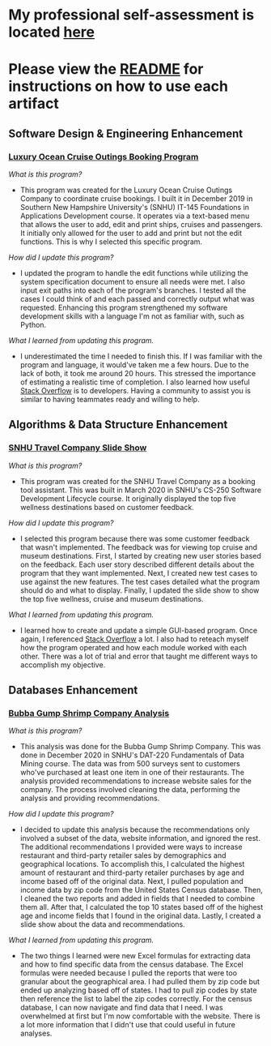 # My professional self-assessment is located [here](https://github.com/sacruffnex/CS_Capstone/blob/main/Professional%20Self-Assessment.docx)

# Please view the [README](https://github.com/sacruffnex/CS_Capstone/blob/main/README.md) for instructions on how to use each artifact

## Software Design & Engineering Enhancement

### [Luxury Ocean Cruise Outings Booking Program](https://github.com/sacruffnex/CS_Capstone)

*What is this program?*

- This program was created for the Luxury Ocean Cruise Outings Company to coordinate cruise bookings.  I built it in December 2019 in Southern New Hampshire University's (SNHU) IT-145 Foundations in Applications Development course.  It operates via a text-based menu that allows the user to add, edit and print ships, cruises and passengers.  It initially only allowed for the user to add and print but not the edit functions.  This is why I selected this specific program.

*How did I update this program?*

- I updated the program to handle the edit functions while utilizing the system specification document to ensure all needs were met.  I also input exit paths into each of the program's branches.  I tested all the cases I could think of and each passed and correctly output what was requested.  Enhancing this program strengthened my software development skills with a language I'm not as familiar with, such as Python.

*What I learned from updating this program.*

- I underestimated the time I needed to finish this.  If I was familiar with the program and language, it would've taken me a few hours.  Due to the lack of both, it took me around 20 hours.  This stressed the importance of estimating a realistic time of completion.  I also learned how useful [Stack Overflow](https://stackoverflow.com/) is to developers.  Having a community to assist you is similar to having teammates ready and willing to help.

## Algorithms & Data Structure Enhancement

### [SNHU Travel Company Slide Show](https://github.com/sacruffnex/CS_Capstone/tree/main/Destination%20Project)

*What is this program?*

- This program was created for the SNHU Travel Company as a booking tool assistant.  This was built in March 2020 in SNHU's CS-250 Software Development Lifecycle course.  It originally displayed the top five wellness destinations based on customer feedback.

*How did I update this program?*

- I selected this program because there was some customer feedback that wasn't implemented.  The feedback was for viewing top cruise and museum destinations.  First, I started by creating new user stories based on the feedback.  Each user story described different details about the program that they want implemented.  Next, I created new test cases to use against the new features.  The test cases detailed what the program should do and what to display.  Finally, I updated the slide show to show the top five wellness, cruise and museum destinations.

*What I learned from updating this program.*

- I learned how to create and update a simple GUI-based program.  Once again, I referenced [Stack Overflow](https://stackoverflow.com/) a lot.  I also had to reteach myself how the program operated and how each module worked with each other.  There was a lot of trial and error that taught me different ways to accomplish my objective.

## Databases Enhancement

### [Bubba Gump Shrimp Company Analysis](https://github.com/sacruffnex/CS_Capstone/tree/main/Bubba%20Gump%20Shrimp%20Company%20Analysis)

*What is this program?*

- This analysis was done for the Bubba Gump Shrimp Company.  This was done in December 2020 in SNHU's DAT-220 Fundamentals of Data Mining course.  The data was from 500 surveys sent to customers who've purchased at least one item in one of their restaurants.  The analysis provided recommendations to increase website sales for the company.  The process involved cleaning the data, performing the analysis and providing recommendations.

*How did I update this program?*

- I decided to update this analysis because the recommendations only involved a subset of the data, website information, and ignored the rest.  The additional recommendations I provided were ways to increase restaurant and third-party retailer sales by demographics and geographical locations.  To accomplish this, I calculated the highest amount of restaurant and third-party retailer purchases by age and income based off of the original data.  Next, I pulled population and income data by zip code from the United States Census database.  Then, I cleaned the two reports and added in fields that I needed to combine them all.  After that, I calculated the top 10 states based off of the highest age and income fields that I found in the original data.  Lastly, I created a slide show about the data and recommendations.

*What I learned from updating this program.*

- The two things I learned were new Excel formulas for extracting data and how to find specific data from the census database.  The Excel formulas were needed because I pulled the reports that were too granular about the geographical area.  I had pulled them by zip code but ended up analyzing based off of states.  I had to pull zip codes by state then reference the list to label the zip codes correctly.  For the census database, I can now navigate and find data that I need.  I was overwhelmed at first but I'm now comfortable with the website.  There is a lot more information that I didn't use that could useful in future analyses.
